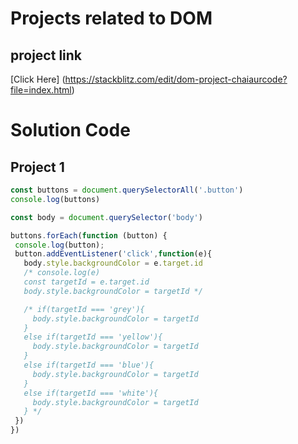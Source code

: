 # Projects related to DOM

## project link
[Click Here] (https://stackblitz.com/edit/dom-project-chaiaurcode?file=index.html)

# Solution Code

 ## Project 1

 ```javascript
const buttons = document.querySelectorAll('.button')
console.log(buttons)

const body = document.querySelector('body')

buttons.forEach(function (button) {
  console.log(button);
  button.addEventListener('click',function(e){
    body.style.backgroundColor = e.target.id
    /* console.log(e)
    const targetId = e.target.id
    body.style.backgroundColor = targetId */

    /* if(targetId === 'grey'){
      body.style.backgroundColor = targetId
    }
    else if(targetId === 'yellow'){
      body.style.backgroundColor = targetId
    }
    else if(targetId === 'blue'){
      body.style.backgroundColor = targetId
    }
    else if(targetId === 'white'){
      body.style.backgroundColor = targetId
    } */
  })
})
 ```